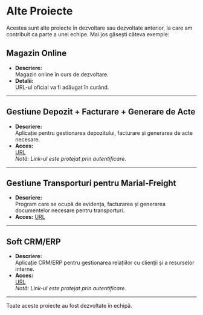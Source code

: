 # Alte Proiecte

Acestea sunt alte proiecte în dezvoltare sau dezvoltate anterior, la care am contribuit ca parte a unei echipe. Mai jos găsești câteva exemple:

## Magazin Online

- **Descriere:**  
  Magazin online în curs de dezvoltare.
- **Detalii:**  
  URL-ul oficial va fi adăugat în curând.

---

## Gestiune Depozit + Facturare + Generare de Acte

- **Descriere:**  
  Aplicație pentru gestionarea depozitului, facturare și generarea de acte necesare.
- **Acces:**  
  [URL](https://onaka-intern.ro/login)  
  *Notă: Link-ul este protejat prin autentificare.*

---

## Gestiune Transporturi pentru Marial-Freight

- **Descriere:**  
  Program care se ocupă de evidența, facturarea și generarea documentelor necesare pentru transporturi.
- **Acces:**
  [URL](https://netreach-logistics.ro/login)

---

## Soft CRM/ERP

- **Descriere:**  
  Aplicație CRM/ERP pentru gestionarea relațiilor cu clienții și a resurselor interne.
- **Acces:**  
  [URL](https://netreach.ro/erp/login)  
  *Notă: Link-ul este protejat prin autentificare.*

---

Toate aceste proiecte au fost dezvoltate în echipă.

